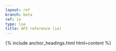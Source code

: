 ```yaml
---
layout: ref
branch: beta
ref: io
type: lua
title: API reference (io)
---
```

{% include anchor_headings.html html=content %}